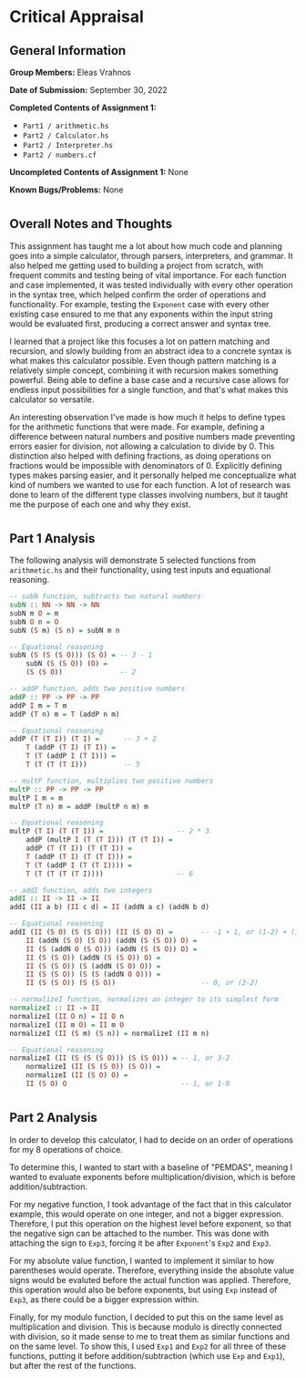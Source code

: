 # Critical Appraisal

## General Information

**Group Members:** Eleas Vrahnos

**Date of Submission:** September 30, 2022

**Completed Contents of Assignment 1:**
- `Part1 / arithmetic.hs`
- `Part2 / Calculator.hs`
- `Part2 / Interpreter.hs`
- `Part2 / numbers.cf`

**Uncompleted Contents of Assignment 1:** None

**Known Bugs/Problems:** None  

#
## Overall Notes and Thoughts

This assignment has taught me a lot about how much code and planning goes into a simple calculator, through parsers, interpreters, and grammar. It also helped me getting used to building a project from scratch, with frequent commits and testing being of vital importance. For each function and case implemented, it was tested individually with every other operation in the syntax tree, which helped confirm the order of operations and functionality. For example, testing the `Exponent` case with every other existing case ensured to me that any exponents within the input string would be evaluated first, producing a correct answer and syntax tree.

I learned that a project like this focuses a lot on pattern matching and recursion, and slowly building from an abstract idea to a concrete syntax is what makes this calculator possible. Even though pattern matching is a relatively simple concept, combining it with recursion makes something powerful. Being able to define a base case and a recursive case allows for endless input possibilities for a single function, and that's what makes this calculator so versatile.

An interesting observation I've made is how much it helps to define types for the arithmetic functions that were made. For example, defining a difference between natural numbers and positive numbers made preventing errors easier for division, not allowing a calculation to divide by 0. This distinction also helped with defining fractions, as doing operations on fractions would be impossible with denominators of 0. Explicitly defining types makes parsing easier, and it personally helped me conceptualize what kind of numbers we wanted to use for each function. A lot of research was done to learn of the different type classes involving numbers, but it taught me the purpose of each one and why they exist.

#
## Part 1 Analysis
The following analysis will demonstrate 5 selected functions from `arithmetic.hs` and their functionality, using test inputs and equational reasoning.

```haskell
-- subN function, subtracts two natural numbers
subN :: NN -> NN -> NN
subN m O = m
subN O n = O
subN (S m) (S n) = subN m n

-- Equational reasoning
subN (S (S (S O))) (S O) = -- 3 - 1
    subN (S (S O)) (O) =
    (S (S O))              -- 2
```

```haskell
-- addP function, adds two positive numbers
addP :: PP -> PP -> PP
addP I m = T m
addP (T n) m = T (addP n m)

-- Equational reasoning
addP (T (T I)) (T I) =      -- 3 + 2
    T (addP (T I) (T I)) =
    T (T (addP I (T I))) =
    T (T (T (T I)))         -- 5
```

```haskell
-- multP function, multiplies two positive numbers
multP :: PP -> PP -> PP
multP I m = m
multP (T n) m = addP (multP n m) m

-- Equational reasoning
multP (T I) (T (T I)) =                  -- 2 * 3
    addP (multP I (T (T I))) (T (T I)) =
    addP (T (T I)) (T (T I)) =
    T (addP (T I) (T (T I))) =
    T (T (addP I (T (T I)))) =
    T (T (T (T (T I))))                  -- 6
```

```haskell
-- addI function, adds two integers
addI :: II -> II -> II
addI (II a b) (II c d) = II (addN a c) (addN b d)

-- Equational reasoning
addI (II (S O) (S (S O))) (II (S O) O) =       -- -1 + 1, or (1-2) + (1-0)
    II (addN (S O) (S O)) (addN (S (S O)) O) =
    II (S (addN O (S O))) (addN (S (S O)) O) =
    II (S (S O)) (addN (S (S O)) O) =
    II (S (S O)) (S (addN (S O) O)) =
    II (S (S O)) (S (S (addN O O))) =
    II (S (S O)) (S (S O))                     -- 0, or (2-2)
```

```haskell
-- normalizeI function, normalizes an integer to its simplest form
normalizeI :: II -> II
normalizeI (II O n) = II O n
normalizeI (II m O) = II m O
normalizeI (II (S m) (S n)) = normalizeI (II m n)

-- Equational reasoning
normalizeI (II (S (S (S O))) (S (S O))) = -- 1, or 3-2
    normalizeI (II (S (S O)) (S O)) =
    normalizeI (II (S O) O) =
    II (S O) O                            -- 1, or 1-0
```

#
## Part 2 Analysis
In order to develop this calculator, I had to decide on an order of operations for my 8 operations of choice. 

To determine this, I wanted to start with a baseline of "PEMDAS", meaning I wanted to evaluate exponents before multiplication/division, which is before addition/subtraction. 

For my negative function, I took advantage of the fact that in this calculator example, this would operate on one integer, and not a bigger expression. Therefore, I put this operation on the highest level before exponent, so that the negative sign can be attached to the number. This was done with attaching the sign to `Exp3`, forcing it be after `Exponent`'s `Exp2` and `Exp3`.

For my absolute value function, I wanted to implement it similar to how parentheses would operate. Therefore, everything inside the absolute value signs would be evaluted before the actual function was applied. Therefore, this operation would also be before exponents, but using `Exp` instead of `Exp3`, as there could be a bigger expression within.

Finally, for my modulo function, I decided to put this on the same level as multiplication and division. This is because modulo is directly connected with division, so it made sense to me to treat them as similar functions and on the same level. To show this, I used `Exp1` and `Exp2` for all three of these functions, putting it before addition/subtraction (which use `Exp` and `Exp1`), but after the rest of the functions.
